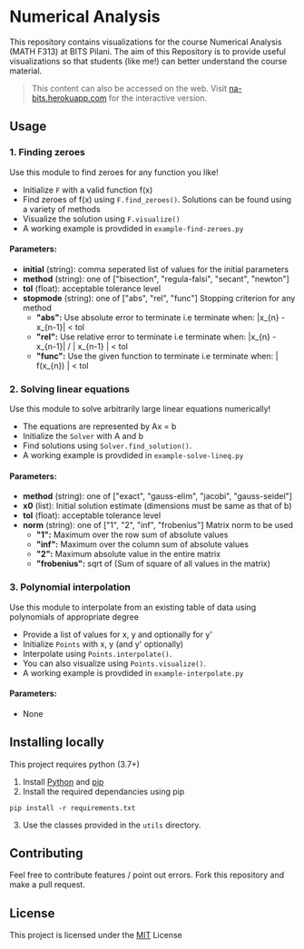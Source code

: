 
# Numerical Analysis
This repository contains visualizations for the course Numerical Analysis (MATH F313) at BITS Pilani. The aim of this Repository is to provide useful visualizations so that students (like me!) can better understand the course material.

> This content can also be accessed on the web. Visit [na-bits.herokuapp.com](http://na-bits.herokuapp.com/) for the interactive version.

## Usage
### 1. Finding zeroes
Use this module to find zeroes for any function you like!  
- Initialize ```F``` with a valid function f(x)
- Find zeroes of f(x) using ```F.find_zeroes()```. Solutions can be found using a variety of methods
- Visualize the solution using ```F.visualize()```
- A working example is provdided in ```example-find-zeroes.py```

####  Parameters:
- **initial** (string): comma seperated list of values for the initial parameters
- **method** (string):  one of ["bisection", "regula-falsi", "secant", "newton"]
- **tol** (float):  acceptable tolerance level
- **stopmode** (string):  one of ["abs", "rel", "func"]
	Stopping criterion for any method
	- **"abs":**  Use absolute error to terminate i.e terminate when:
            |x_{n} - x_{n-1}| < tol
    - **"rel":** Use relative error to terminate i.e terminate when:
            |x_{n} - x_{n-1}| / | x_{n-1} | < tol
    - **"func":** Use the given function to terminate i.e terminate when:
            | f(x_{n}) | < tol

### 2. Solving linear equations
Use this module to solve arbitrarily large linear equations numerically!  
- The equations are represented by Ax = b
- Initialize the ```Solver``` with A and b
- Find solutions using ```Solver.find_solution()```.
- A working example is provdided in ```example-solve-lineq.py```

####  Parameters:
- **method** (string):  one of ["exact", "gauss-elim", "jacobi", "gauss-seidel"]
- **x0** (list): Initial solution estimate (dimensions must be same as that of b)
- **tol** (float):  acceptable tolerance level
- **norm** (string):  one of ["1", "2", "inf", "frobenius"]
	Matrix norm to be used
	- **"1":** Maximum over the row sum of absolute values
	- **"inf":** Maximum over the column sum of absolute values
	- **"2":** Maximum absolute value in the entire matrix
	- **"frobenius":** sqrt of (Sum of square of all values in the matrix)

### 3. Polynomial interpolation
Use this module to interpolate from an existing table of data using polynomials of appropriate degree
- Provide a list of values for x, y and optionally for y'
- Initialize ```Points``` with x, y (and y' optionally)
- Interpolate using ```Points.interpolate()```.
- You can also visualize using ```Points.visualize()```.
- A working example is provdided in ```example-interpolate.py```

####  Parameters:
- None

## Installing locally
This project requires python (3.7+)
1. Install [Python](https://www.python.org/) and [pip](https://pip.pypa.io/en/stable/)
2. Install the required dependancies using pip  
 ```
pip install -r requirements.txt
 ```
3.  Use the classes provided in the ```utils``` directory.

## Contributing
Feel free to contribute features / point out errors. Fork this repository and make a pull request.  

## License
This project is licensed under the [MIT](https://opensource.org/licenses/MIT) License
